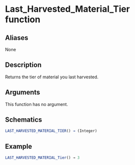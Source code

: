 # Last_Harvested_Material_Tier function

## Aliases

None

## Description

Returns the tier of material you last harvested.

## Arguments

This function has no argument.

## Schematics

```js
LAST_HARVESTED_MATERIAL_TIER() → (Integer)
```

## Example

```js
LAST_HARVESTED_MATERIAL_Tier() → 3
```
